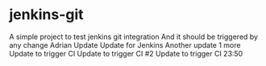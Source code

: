 # jenkins-git

A simple project to test jenkins git integration
And it should be triggered by any change
Adrian Update
Update for Jenkins
Another update
1 more
Update to trigger CI
Update to trigger CI #2
Update to trigger CI 23:50
